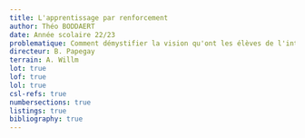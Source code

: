 ```yaml
---
title: L'apprentissage par renforcement
author: Théo BODDAERT
date: Année scolaire 22/23
problematique: Comment démystifier la vision qu'ont les élèves de l'intelligence artificielle ?
directeur: B. Papegay
terrain: A. Willm
lot: true
lof: true
lol: true
csl-refs: true
numbersections: true
listings: true
bibliography: true
---
```

